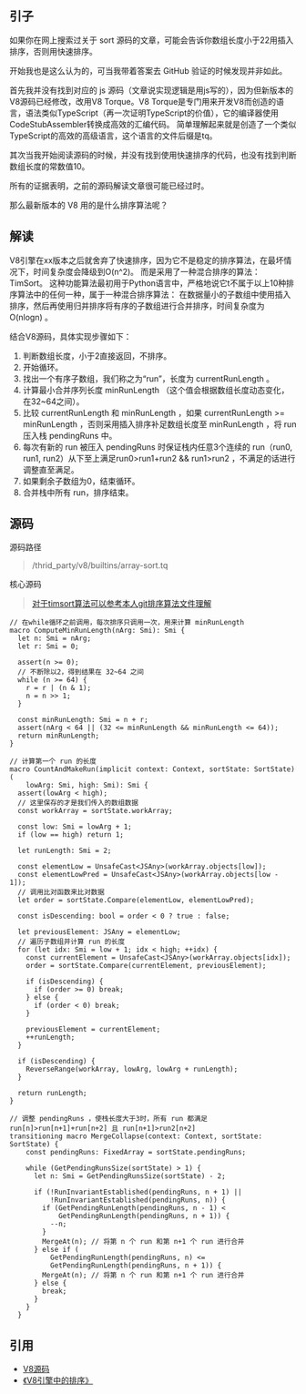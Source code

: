 ## 引子
如果你在网上搜索过关于 sort 源码的文章，可能会告诉你数组长度小于22用插入排序，否则用快速排序。

开始我也是这么认为的，可当我带着答案去 GitHub 验证的时候发现并非如此。

首先我并没有找到对应的 js 源码（文章说实现逻辑是用js写的），因为但新版本的V8源码已经修改，改用V8 Torque。V8 Torque是专门用来开发V8而创造的语言，语法类似TypeScript（再一次证明TypeScript的价值），它的编译器使用CodeStubAssembler转换成高效的汇编代码。
简单理解起来就是创造了一个类似TypeScript的高效的高级语言，这个语言的文件后缀是tq。


其次当我开始阅读源码的时候，并没有找到使用快速排序的代码，也没有找到判断数组长度的常数值10。

所有的证据表明，之前的源码解读文章很可能已经过时。

那么最新版本的 V8 用的是什么排序算法呢？

## 解读
V8引擎在xx版本之后就舍弃了快速排序，因为它不是稳定的排序算法，在最坏情况下，时间复杂度会降级到O(n^2)。
而是采用了一种混合排序的算法：TimSort。
这种功能算法最初用于Python语言中，严格地说它t不属于以上10种排序算法中的任何一种，属于一种混合排序算法：
在数据量小的子数组中使用插入排序，然后再使用归并排序将有序的子数组进行合并排序，时间复杂度为 O(nlogn) 。

结合V8源码，具体实现步骤如下：

1. 判断数组长度，小于2直接返回，不排序。
2. 开始循环。
3. 找出一个有序子数组，我们称之为“run”，长度为 currentRunLength 。
4. 计算最小合并序列长度 minRunLength （这个值会根据数组长度动态变化，在32~64之间）。
5. 比较 currentRunLength 和 minRunLength ，如果 currentRunLength >= minRunLength ，否则采用插入排序补足数组长度至 minRunLength ，将 run 压入栈 pendingRuns 中。
6. 每次有新的 run 被压入 pendingRuns 时保证栈内任意3个连续的 run（run0, run1, run2）从下至上满足run0>run1+run2 && run1>run2 ，不满足的话进行调整直至满足。
7. 如果剩余子数组为0，结束循环。
8. 合并栈中所有 run，排序结束。

## 源码
源码路径
> /thrid_party/v8/builtins/array-sort.tq

核心源码
> [对于timsort算法可以参考本人git排序算法文件理解](https://github.com/jxlust/algorithm/)

```
// 在while循环之前调用，每次排序只调用一次，用来计算 minRunLength
macro ComputeMinRunLength(nArg: Smi): Smi {
  let n: Smi = nArg;
  let r: Smi = 0;

  assert(n >= 0);
  // 不断除以2，得到结果在 32~64 之间
  while (n >= 64) {
    r = r | (n & 1);
    n = n >> 1;
  }

  const minRunLength: Smi = n + r;
  assert(nArg < 64 || (32 <= minRunLength && minRunLength <= 64));
  return minRunLength;
}
```


```
// 计算第一个 run 的长度
macro CountAndMakeRun(implicit context: Context, sortState: SortState)(
    lowArg: Smi, high: Smi): Smi {
  assert(lowArg < high);
  // 这里保存的才是我们传入的数组数据
  const workArray = sortState.workArray;

  const low: Smi = lowArg + 1;
  if (low == high) return 1;

  let runLength: Smi = 2;

  const elementLow = UnsafeCast<JSAny>(workArray.objects[low]);
  const elementLowPred = UnsafeCast<JSAny>(workArray.objects[low - 1]);
  // 调用比对函数来比对数据
  let order = sortState.Compare(elementLow, elementLowPred);

  const isDescending: bool = order < 0 ? true : false;

  let previousElement: JSAny = elementLow;
  // 遍历子数组并计算 run 的长度
  for (let idx: Smi = low + 1; idx < high; ++idx) {
    const currentElement = UnsafeCast<JSAny>(workArray.objects[idx]);
    order = sortState.Compare(currentElement, previousElement);

    if (isDescending) {
      if (order >= 0) break;
    } else {
      if (order < 0) break;
    }

    previousElement = currentElement;
    ++runLength;
  }

  if (isDescending) {
    ReverseRange(workArray, lowArg, lowArg + runLength);
  }

  return runLength;
}
```


```
// 调整 pendingRuns ，使栈长度大于3时，所有 run 都满足 run[n]>run[n+1]+run[n+2] 且 run[n+1]>run2[n+2]
transitioning macro MergeCollapse(context: Context, sortState: SortState) {
    const pendingRuns: FixedArray = sortState.pendingRuns;

    while (GetPendingRunsSize(sortState) > 1) {
      let n: Smi = GetPendingRunsSize(sortState) - 2;

      if (!RunInvariantEstablished(pendingRuns, n + 1) ||
          !RunInvariantEstablished(pendingRuns, n)) {
        if (GetPendingRunLength(pendingRuns, n - 1) <
            GetPendingRunLength(pendingRuns, n + 1)) {
          --n;
        }
        MergeAt(n); // 将第 n 个 run 和第 n+1 个 run 进行合并
      } else if (
          GetPendingRunLength(pendingRuns, n) <=
          GetPendingRunLength(pendingRuns, n + 1)) {
        MergeAt(n); // 将第 n 个 run 和第 n+1 个 run 进行合并
      } else {
        break;
      }
    }
  }
```

## 引用
+ [V8源码](https://github.com/v8/v8)
+ [《V8引擎中的排序》](https://juejin.im/post/5c472940e51d455249762bef)
 

